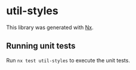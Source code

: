# util-styles

This library was generated with [Nx](https://nx.dev).

## Running unit tests

Run `nx test util-styles` to execute the unit tests.
